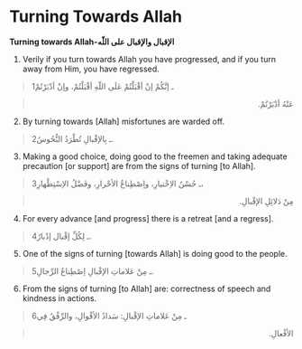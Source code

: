 Turning Towards Allah
=====================

**Turning towards Allah-الإقبال والإقبال على اللّه**

1. Verily if you turn towards Allah you have progressed, and if you turn
away from Him, you have regressed.

> 1ـ إنَّكُمْ إنْ أقْبَلْتُمْ عَلَى اللّهِ أقْبَلْتُمْ، وإنْ أدْبَرْتُمْ
<blockquote dir="rtl">
  <p>
عَنْهُ أدْبَرْتُمْ.
  </p>
</blockquote>

2. By turning towards [Allah] misfortunes are warded off.

> 2ـ بِالإقْبالِ تُطْرَدُ النُّحُوسُ.

3. Making a good choice, doing good to the freemen and taking adequate
precaution [or support] are from the signs of turning [to Allah].

> 3ـ حُسْنُ الاِخْتيارِ، واِصْطِناعُ الأحْرارِ، وفَضْلُ الاِسْتِظْهارِ،
<blockquote dir="rtl">
  <p>
مِنْ دَلائِلِ الإقْبالِ.
  </p>
</blockquote>

4. For every advance [and progress] there is a retreat [and a regress].

> 4ـ لِكُلِّ إقْبال إدْبارٌ.

5. One of the signs of turning [towards Allah] is doing good to the
people.

> 5ـ مِنْ عَلاماتِ الإقْبالِ اِصْطِناعُ الرِّجالِ.

6. From the signs of turning [to Allah] are: correctness of speech and
kindness in actions.

> 6ـ مِنْ عَلاماتِ الإقْبالِ: سَدادُ الأقْوالِ، والرِّفْقُ فِي
<blockquote dir="rtl">
  <p>
الأفْعالِ.
  </p>
</blockquote>


